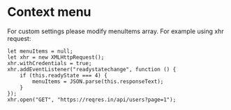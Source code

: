 # Context menu
For custom settings please modify menuItems array.
For example using xhr request:
```
let menuItems = null;
let xhr = new XMLHttpRequest();
xhr.withCredentials = true;
xhr.addEventListener("readystatechange", function () {
    if (this.readyState === 4) {
        menuItems = JSON.parse(this.responseText);
    }
});
xhr.open("GET", "https://reqres.in/api/users?page=1");
```